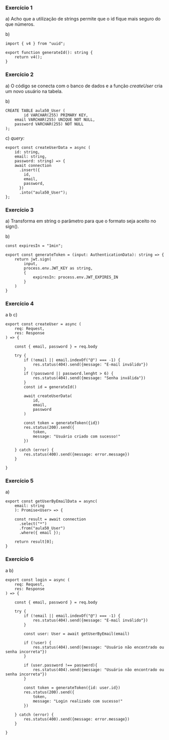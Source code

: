 ### Exercício 1

a) Acho que a utilização de strings permite que o id fique mais seguro do que números.

b) 
```
import { v4 } from "uuid";

export function generateId(): string {
    return v4();
}
```

### Exercício 2

a) O código se conecta com o banco de dados e a função *createUser* cria um novo usuário na tabela.

b) 
```
CREATE TABLE aula50_User (
		id VARCHAR(255) PRIMARY KEY,
    email VARCHAR(255) UNIQUE NOT NULL,
    password VARCHAR(255) NOT NULL
);
```

c) 
*query:*
```
export const createUserData = async (
    id: string, 
    email: string, 
    password: string) => {
    await connection
      .insert({
        id,
        email,
        password,
      })
      .into("aula50_User");
};
```

### Exercício 3

a) Transforma em string o parâmetro para que o formato seja aceito no sign().

b) 
```
const expiresIn = "1min";

export const generateToken = (input: AuthenticationData): string => {
    return jwt.sign(
        input,
        process.env.JWT_KEY as string,
        {
            expiresIn: process.env.JWT_EXPIRES_IN
        }
    )
}
```

### Exercício 4

a b c)
```
export const createUser = async (
    req: Request, 
    res: Response
) => {
    
    const { email, password } = req.body

    try {
        if (!email || email.indexOf("@") === -1) {
            res.status(404).send({message: "E-mail inválido"})
        }
        if (!password || password.lenght > 6) {
            res.status(404).send({message: "Senha inválida"})
        }
        const id = generateId()

        await createUserData(
            id,
            email,
            password
        )
        
        const token = generateToken({id})
        res.status(200).send({
            token,
            message: "Usuário criado com sucesso!"
        })

    } catch (error) {
        res.status(400).send({message: error.message})
    }

}
```

### Exercício 5

a)
```
export const getUserByEmailData = async(
    email: string
    ): Promise<User> => {

    const result = await connection
      .select("*")
      .from("aula50_User")
      .where({ email });
 
    return result[0];
}
```

### Exercício 6

a b)
```
export const login = async (
    req: Request, 
    res: Response
) => {
    
    const { email, password } = req.body

    try {
        if (!email || email.indexOf("@") === -1) {
            res.status(404).send({message: "E-mail inválido"})
        }

        const user: User = await getUserByEmail(email)

        if (!user) {
            res.status(404).send({message: "Usuário não encontrado ou senha incorreta"})
        }

        if (user.password !== password){
            res.status(404).send({message: "Usuário não encontrado ou senha incorreta"})
        }
        
        const token = generateToken({id: user.id})
        res.status(200).send({
            token,
            message: "Login realizado com sucesso!"
        })

    } catch (error) {
        res.status(400).send({message: error.message})
    }

}
```




